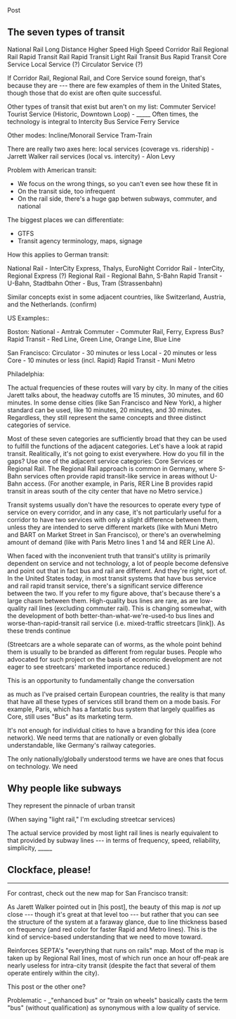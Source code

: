 ---
---

Post



The seven types of transit
------



National Rail
	Long Distance
	Higher Speed
	High Speed
Corridor Rail
Regional Rail
Rapid Transit
	Rail Rapid Transit
	Light Rail Transit
	Bus Rapid Transit
Core Service
Local Service (?)
Circulator Service (?)





If Corridor Rail, Regional Rail, and Core Service sound foreign, that's because they are --- there are few examples of them in the United States, though those that do exist are often quite successful.


Other types of transit that exist but aren't on my list:
Commuter Service!
Tourist Service (Historic, Downtown Loop)  - _____ Often times, the technology is integral to 
Intercity Bus Service
Ferry Service

Other modes:
Incline/Monorail Service
Tram-Train


There are really two axes here:
local services (coverage vs. ridership) - Jarrett Walker
rail services (local vs. intercity) - Alon Levy


Problem with American transit:
- We focus on the wrong things, so you can't even see how these fit in
- On the transit side, too infrequent
- On the rail side, there's a huge gap betwen subways, commuter, and national


The biggest places we can differentiate:
- GTFS
- Transit agency terminology, maps, signage


How this applies to German transit:

National Rail - InterCity Express, Thalys, EuroNight
Corridor Rail - InterCity, Regional Express (?)
Regional Rail - Regional Bahn, S-Bahn
Rapid Transit - U-Bahn, Stadtbahn
Other - Bus, Tram (Strassenbahn)

Similar concepts exist in some adjacent countries, like Switzerland, Austria, and the Netherlands. (confirm)

US Examples::

Boston:
National - Amtrak
Commuter - Commuter Rail, Ferry, Express Bus?
Rapid Transit - Red Line, Green Line, Orange Line, Blue Line


San Francisco:
Circulator - 30 minutes or less
Local - 20 minutes or less
Core - 10 minutes or less (incl. Rapid)
Rapid Transit - Muni Metro



Philadelphia:



The actual frequencies of these routes will vary by city. In many of the cities Jarett talks about, the headway cutoffs are 15 minutes, 30 minutes, and 60 minutes. In some dense cities (like San Francisco and New York), a higher standard can be used, like 10 minutes, 20 minutes, and 30 minutes. Regardless, they still represent the same concepts and three distinct categories of service.





Most of these seven categories are sufficiently broad that they can be used to fulfill the functions of the adjacent categories. Let's have a look at rapid transit. Realitically, it's not going to exist everywhere. How do you fill in the gaps? Use one of the adjacent service categories: Core Services or Regional Rail. The Regional Rail approach is common in Germany, where S-Bahn services often provide rapid transit-like service in areas without U-Bahn access. (For another example, in Paris, RER Line B provides rapid transit in areas south of the city center that have no Metro service.)


Transit systems usually don't have the resources to operate every type of service on every corridor, and in any case, it's not particularly useful for a corridor to have two services with only a slight difference between them, unless they are intended to serve different markets (like with Muni Metro and BART on Market Street in San Francisco), or there's an overwhelming amount of demand (like with Paris Metro lines 1 and 14 and RER Line A).







When faced with the inconvenient truth that transit's utility is primarily dependent on service and not technology, a lot of people become defensive and point out that in fact bus and rail are different. And they're right, sort of. In the United States today, in most transit systems that have bus service and rail rapid transit service, there's a significant service difference between the two. If you refer to my figure above, that's because there's a large chasm between them. High-quality bus lines are rare, as are low-quality rail lines (excluding commuter rail). This is changing somewhat, with the development of both better-than-what-we're-used-to bus lines and worse-than-rapid-transit rail service (i.e. mixed-traffic streetcars [link]). As these trends continue

(Streetcars are a whole separate can of worms, as the whole point behind them is usually to be branded as different from regular buses. People who advocated for such project on the basis of economic development are not eager to see streetcars' marketed importance reduced.)


This is an opportunity to fundamentally change the conversation 

as much as I've praised certain European countries, the reality is that many that have all these types of services still brand them on a mode basis. For example, Paris, which has a fantatic bus system that largely qualifies as Core, still uses "Bus" as its marketing term.




It's not enough for individual cities to have a branding for this idea (core network). We need terms that are nationally or even globally understandable, like Germany's railway categories.

The only nationally/globally understood terms we have are ones that focus on technology. We need 




Why people like subways
-------


They represent the pinnacle of urban transit


(When saying "light rail," I'm excluding streetcar services)

The actual service provided by most light rail lines is nearly equivalent to that provided by subway lines --- in terms of frequency, speed, reliability, simplicity, _____






Clockface, please!
----





----


For contrast, check out the new map for San Francisco transit:


As Jarett Walker pointed out in [his post], the beauty of this map is _not_ up close --- though it's great at that level too --- but rather that you can see the structure of the system at a faraway glance, due to line thickness based on frequency (and red color for faster Rapid and Metro lines). This is the kind of service-based understanding that we need to move toward.




Reinforces
SEPTA's "everything that runs on rails" map. Most of the map is taken up by Regional Rail lines, most of which run once an hour off-peak are nearly useless for intra-city transit (despite the fact that several of them operate entirely within the city).




This post or the other one?

Problematic - _"enhanced bus" or "train on wheels"
basically casts the term "bus" (without qualification) as synonymous with a low quality of service.
